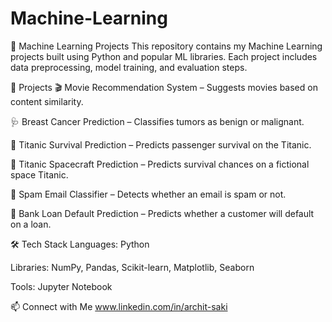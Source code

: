 # Machine-Learning


🧠 Machine Learning Projects
This repository contains my Machine Learning projects built using Python and popular ML libraries.
Each project includes data preprocessing, model training, and evaluation steps.

📂 Projects
🎬 Movie Recommendation System – Suggests movies based on content similarity.

🩺 Breast Cancer Prediction – Classifies tumors as benign or malignant.

🚢 Titanic Survival Prediction – Predicts passenger survival on the Titanic.

🚀 Titanic Spacecraft Prediction – Predicts survival chances on a fictional space Titanic.

📧 Spam Email Classifier – Detects whether an email is spam or not.

🏦 Bank Loan Default Prediction – Predicts whether a customer will default on a loan.

🛠 Tech Stack
Languages: Python

Libraries: NumPy, Pandas, Scikit-learn, Matplotlib, Seaborn

Tools: Jupyter Notebook


📫 Connect with Me
www.linkedin.com/in/archit-saki
